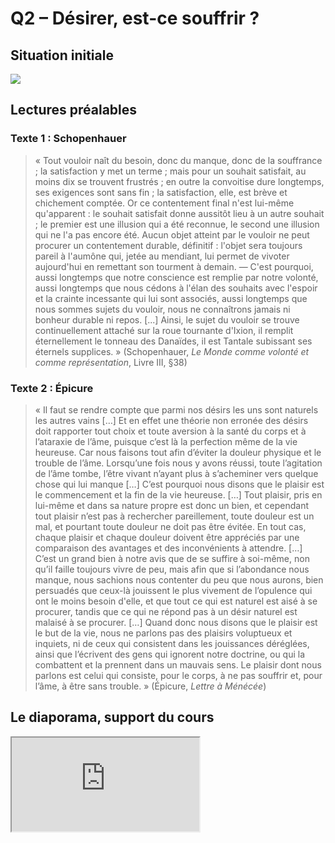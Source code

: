 # Q2 – Désirer, est-ce souffrir ?

<!-- ## Objectifs de ce cours -->

## Situation initiale

[![](https://i.ibb.co/WKZsCWY/steve-cutts-happiness-t.jpg)](https://ladigitale.dev/digiplay/#/v/613ee98222974)

## Lectures préalables

### Texte 1 : Schopenhauer

>« Tout vouloir naît du besoin, donc du manque, donc de la souffrance ; la satisfaction y met un terme ; mais pour un souhait satisfait, au moins dix se trouvent frustrés ; en outre la convoitise dure longtemps, ses exigences sont sans fin ; la satisfaction, elle, est brève et chichement comptée. Or ce contentement final n'est lui-même qu'apparent : le souhait satisfait donne aussitôt lieu à un autre souhait ; le premier est une illusion qui a été reconnue, le second une illusion qui ne l'a pas encore été. Aucun objet atteint par le vouloir ne peut procurer un contentement durable, définitif : l'objet sera toujours pareil à l'aumône qui, jetée au mendiant, lui permet de vivoter aujourd'hui en remettant son tourment à demain. — C'est pourquoi, aussi longtemps que notre conscience est remplie par notre volonté, aussi longtemps que nous cédons à l'élan des souhaits avec l'espoir et la crainte incessante qui lui sont associés, aussi longtemps que nous sommes sujets du vouloir, nous ne connaîtrons jamais ni bonheur durable ni repos. [...] Ainsi, le sujet du vouloir se trouve continuellement attaché sur la roue tournante d'Ixion, il remplit éternellement le tonneau des Danaïdes, il est Tantale subissant ses éternels supplices. » (Schopenhauer, _Le Monde comme volonté et comme représentation_, Livre III, §38)

### Texte 2 : Épicure

>« Il faut se rendre compte que parmi nos désirs les uns sont naturels les autres vains […] Et en effet une théorie non erronée des désirs doit rapporter tout choix et toute aversion à la santé du corps et à l’ataraxie de l’âme, puisque c’est là la perfection même de la vie heureuse. Car nous faisons tout afin d’éviter la douleur physique et le trouble de l’âme. Lorsqu’une fois nous y avons réussi, toute l’agitation de l’âme tombe, l’être vivant n’ayant plus à s’acheminer vers quelque chose qui lui manque […] C’est pourquoi nous disons que le plaisir est le commencement et la fin de la vie heureuse. […] Tout plaisir, pris en lui-même et dans sa nature propre est donc un bien, et cependant tout plaisir n’est pas à rechercher pareillement, toute douleur est un mal, et pourtant toute douleur ne doit pas être évitée. En tout cas, chaque plaisir et chaque douleur doivent être appréciés par une comparaison des avantages et des inconvénients à attendre. […] C’est un grand bien à notre avis que de se suffire à soi-même, non qu’il faille toujours vivre de peu, mais afin que si l’abondance nous manque, nous sachions nous contenter du peu que nous aurons, bien persuadés que ceux-là jouissent le plus vivement de l’opulence qui ont le moins besoin d'elle, et que tout ce qui est naturel est aisé à se procurer, tandis que ce qui ne répond pas à un désir naturel est malaisé à se procurer. […]  Quand donc nous disons que le plaisir est le but de la vie, nous ne parlons pas des plaisirs voluptueux et inquiets, ni de ceux qui consistent dans les jouissances déréglées, ainsi que l’écrivent des gens qui ignorent notre doctrine, ou qui la combattent et la prennent dans un mauvais sens. Le plaisir dont nous parlons est celui qui consiste, pour le corps, à ne pas souffrir et, pour l’âme, à être sans trouble. » (Épicure, _Lettre à Ménécée_)



## Le diaporama, support du cours

<iframe src="https://eyssette.github.io/marp-slides/slides/2021-2022/s1-ch1-q2-Desirer-est-ce-souffrir.html"></iframe>

<!-- ## Les connaissances à maîtriser

### Niveau 1

### Niveau 2

### Niveau 3

## Questions de révision

### Niveau 1

### Niveau 2

### Niveau 3


## Exercices

### Petits exercices

### Sujets d'application

## Pistes d'approfondissement

1. Lire cette [analyse très précise de la publicité de Dior](https://eyssette.github.io/blog/assets/pdf/ancien_blog/1_ethique_et_philosophie_morale/2007_2008_analyse_dior.pdf)
2. Faire l'analyse d'une image publicitaire
3. Découvrir l'analyse que Baudrillard propose de la société de consommation sur le site Philitt : « [Baudrillard ou le triomphe du superflu](https://philitt.fr/2014/10/23/baudrillard-ou-le-triomphe-du-superflu/) »

 -->